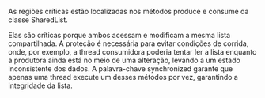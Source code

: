 As regiões críticas estão localizadas nos métodos produce e consume da classe SharedList.

Elas são críticas porque ambos acessam e modificam a mesma lista compartilhada.
A proteção é necessária para evitar condições de corrida, onde, por exemplo, a thread consumidora poderia tentar ler a lista enquanto a produtora ainda está no meio de uma alteração, levando a um estado inconsistente dos dados.
A palavra-chave synchronized garante que apenas uma thread execute um desses métodos por vez, garantindo a integridade da lista.
